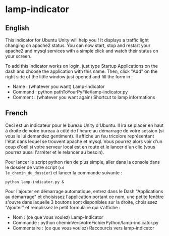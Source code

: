 # lamp-indicator
## English
This indicator for Ubuntu Unity will help you !
It displays a traffic light changing on apache2 status. You can now start, stop and restart your apache2 and mysql services with a simple click and watch their status on your screen.

To add this indicator works on login, just type Startup Applications on the dash and choose the application with this name. Then, click "Add" on the right side of the little window just opened and fill the form in : 
  - Name : (whatever you want) Lamp-Indicator
  - Command : python pathToYourPyFile/lamp-indicator.py
  - Comment : (whatever you want again) Shortcut to lamp informations

## French
Ceci est un indicateur pour le bureau Unity d'Ubuntu. Il ira se placer en haut à droite de votre bureau à côté de l'heure au démarrage de votre session (si vous le lui demandez gentiment).
Il affiche un feu tricolore représentant l'état dans lequel se trouvent apache et mysql. Vous pourrez alors voir d'un coup d'oeil si votre serveur local est en route et le lancer d'un clic (vous pourrez aussi l'arrêter et le relancer au besoin).

Pour lancer le script python rien de plus simple, aller dans la console dans le dossier de votre script (<code>cd le_chemin_du_dossier</code>) et lancer la commande suivante :
<pre><code>python lamp-indicator.py &</code></pre>

Pour l'ajouter en démarrage automatique, entrez dans le Dash "Applications au démarrage" et choisissez l'application portant ce nom, une petite fenêtre s'ouvre dans laquelle 3 boutons sont disponibles sur la droite, choisissez "Ajouter" et remplissez le petit formulaire qui s'affiche :
  - Nom : (ce que vous voulez) Lamp-Indicator
  - Commande : python cheminVersVotreFichierPython/lamp-indicator.py
  - Commentaire : (ce que vous voulez) Raccourcis vers lamp-indicator
